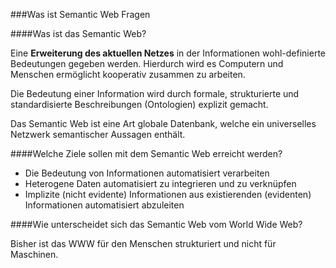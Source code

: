 ###Was ist Semantic Web Fragen

####Was ist das Semantic Web?

Eine **Erweiterung des aktuellen Netzes** in der Informationen wohl-definierte Bedeutungen gegeben werden. Hierdurch wird es Computern und Menschen ermöglicht kooperativ zusammen zu arbeiten.

Die Bedeutung einer Information wird durch formale, strukturierte und standardisierte Beschreibungen (Ontologien) explizit gemacht.

Das Semantic Web ist eine Art globale Datenbank, welche ein universelles Netzwerk semantischer Aussagen enthält.

####Welche Ziele sollen mit dem Semantic Web erreicht werden?

* Die Bedeutung von Informationen automatisiert verarbeiten
* Heterogene Daten automatisiert zu integrieren und zu verknüpfen
* Implizite (nicht evidente) Informationen aus existierenden (evidenten) Informationen automatisiert abzuleiten

####Wie unterscheidet sich das Semantic Web vom World Wide Web?

Bisher ist das WWW für den Menschen strukturiert und nicht für Maschinen.